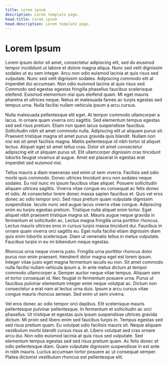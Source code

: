 ```yaml
---
title: Lorem ipsum
description: Lorem template page.
head.title: Lorem ipsum
head.description: Lorem template page.
---
```


# Lorem Ipsum

Lorem ipsum dolor sit amet, consectetur adipiscing elit, sed do eiusmod tempor incididunt ut labore et dolore magna aliqua. Nunc sed velit dignissim sodales ut eu sem integer. Arcu non odio euismod lacinia at quis risus sed vulputate. Nunc sed velit dignissim sodales. Adipiscing commodo elit at imperdiet dui accumsan. Non odio euismod lacinia at quis risus sed. Commodo sed egestas egestas fringilla phasellus faucibus scelerisque eleifend. Euismod elementum nisi quis eleifend quam. Mi eget mauris pharetra et ultrices neque. Netus et malesuada fames ac turpis egestas sed tempus urna. Nulla facilisi nullam vehicula ipsum a arcu cursus.

Nulla malesuada pellentesque elit eget. At tempor commodo ullamcorper a lacus. In ornare quam viverra orci sagittis. Sed elementum tempus egestas sed sed risus pretium. Etiam non quam lacus suspendisse faucibus. Sollicitudin nibh sit amet commodo nulla. Adipiscing elit ut aliquam purus sit. Praesent tristique magna sit amet purus gravida quis blandit. Nullam non nisi est sit amet facilisis magna. Mattis pellentesque id nibh tortor id aliquet lectus. Aliquet eget sit amet tellus cras. Dolor sit amet consectetur adipiscing elit ut aliquam purus sit. Elit ullamcorper dignissim cras tincidunt lobortis feugiat vivamus at augue. Amet est placerat in egestas erat imperdiet sed euismod nisi.

Tellus mauris a diam maecenas sed enim ut sem viverra. Facilisis sed odio morbi quis commodo. Donec ultrices tincidunt arcu non sodales neque sodales. Eu nisl nunc mi ipsum faucibus vitae aliquet. Posuere sollicitudin aliquam ultrices sagittis. Viverra vitae congue eu consequat ac felis donec et odio. At consectetur lorem donec massa sapien faucibus et. Quis vel eros donec ac odio tempor orci. Sed risus pretium quam vulputate dignissim suspendisse. Iaculis nunc sed augue lacus viverra vitae congue. Adipiscing enim eu turpis egestas pretium. Tristique nulla aliquet enim tortor. Eget aliquet nibh praesent tristique magna sit. Mauris augue neque gravida in fermentum et sollicitudin ac. Lectus magna fringilla urna porttitor rhoncus. Lectus mauris ultrices eros in cursus turpis massa tincidunt dui. Faucibus in ornare quam viverra orci sagittis eu. Eget nulla facilisi etiam dignissim diam quis enim lobortis scelerisque. Diam ut venenatis tellus in metus vulputate. Faucibus turpis in eu mi bibendum neque egestas.

Rhoncus urna neque viverra justo. Fringilla urna porttitor rhoncus dolor purus non enim praesent. Hendrerit dolor magna eget est lorem ipsum. Integer vitae justo eget magna fermentum iaculis eu non. Sit amet commodo nulla facilisi nullam vehicula ipsum a. In ante metus dictum at tempor commodo ullamcorper a. Semper auctor neque vitae tempus. Aliquam sem et tortor consequat id. Nec feugiat in fermentum posuere urna. Purus ut faucibus pulvinar elementum integer enim neque volutpat ac. Dictum non consectetur a erat nam at lectus urna duis. Ipsum a arcu cursus vitae congue mauris rhoncus aenean. Sed enim ut sem viverra.

Vel eros donec ac odio tempor orci dapibus. Elit scelerisque mauris pellentesque pulvinar pellentesque. In fermentum et sollicitudin ac orci phasellus. Ut tristique et egestas quis ipsum suspendisse ultrices gravida dictum. Mi proin sed libero enim sed faucibus turpis in. Tempus egestas sed sed risus pretium quam. Eu volutpat odio facilisis mauris sit. Neque aliquam vestibulum morbi blandit cursus risus at. Libero volutpat sed cras ornare arcu dui. Non odio euismod lacinia at quis risus sed vulputate. Sed elementum tempus egestas sed sed risus pretium quam. Ac felis donec et odio pellentesque diam. Quam vulputate dignissim suspendisse in est ante in nibh mauris. Luctus accumsan tortor posuere ac ut consequat semper. Platea dictumst vestibulum rhoncus est pellentesque elit.
